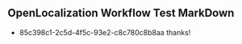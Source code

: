 ## OpenLocalization Workflow Test MarkDown
* 85c398c1-2c5d-4f5c-93e2-c8c780c8b8aa thanks!

<!--HONumber=Aug16_HO1-->


